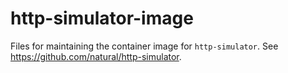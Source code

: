 # http-simulator-image

Files for maintaining the container image for `http-simulator`.  See
https://github.com/natural/http-simulator.

